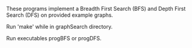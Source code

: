 These programs implement a Breadth First Search (BFS) and Depth First Search (DFS) on provided example graphs.

Run 'make' while in graphSearch directory.

Run executables progBFS or progDFS.